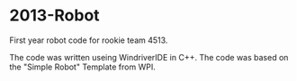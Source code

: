 # 2013-Robot
First year robot code for rookie team 4513.  

The code was written useing WindriverIDE in C++. The code was based on the "Simple Robot" Template from WPI.
